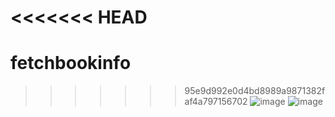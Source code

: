 <<<<<<< HEAD
=======
# fetchbookinfo
>>>>>>> 95e9d992e0d4bd8989a9871382faf4a797156702
![image](https://github.com/TrustMe5/fetchbookinfo/raw/master/spider/豆瓣图书1.png)
![image](https://github.com/TrustMe5/fetchbookinfo/raw/master/spider/content.png)
